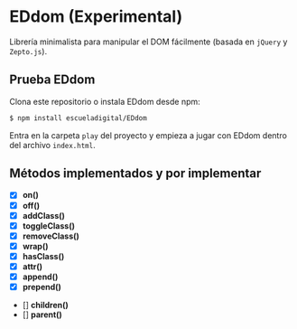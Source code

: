 # EDdom (Experimental)

Librería minimalista para manipular el DOM fácilmente (basada en `jQuery` y `Zepto.js`).


## Prueba EDdom

Clona este repositorio o instala EDdom desde npm:

```bash
$ npm install escueladigital/EDdom
```

Entra en la carpeta `play` del proyecto y empieza a jugar con EDdom dentro del archivo `index.html`.


## Métodos implementados y por implementar

- [x] **on()**
- [x] **off()**
- [x] **addClass()**
- [x] **toggleClass()**
- [x] **removeClass()**
- [x] **wrap()**
- [x] **hasClass()**
- [x] **attr()**
- [x] **append()**
- [x] **prepend()**
- [] **children()**
- [] **parent()**
